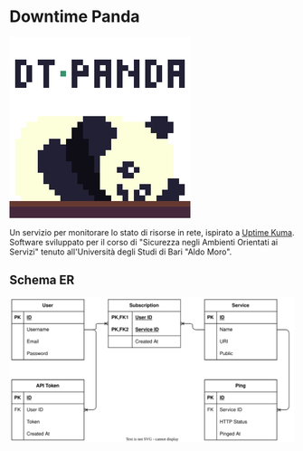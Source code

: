 # Downtime Panda

![Downtime Panda Logo](./downtime-panda.png)

Un servizio per monitorare lo stato di risorse in rete, ispirato a [Uptime Kuma](https://github.com/louislam/uptime-kuma). Software sviluppato per il corso di "Sicurezza negli Ambienti Orientati ai Servizi" tenuto all'Università degli Studi di Bari "Aldo Moro".

## Schema ER

![Entity Relationship Diagram](er_schema.drawio.svg)
